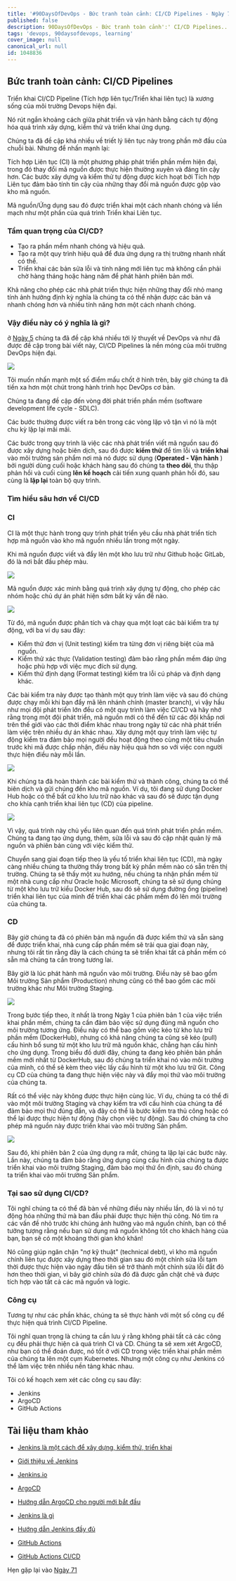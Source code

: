 ```yaml
---
title: '#90DaysOfDevOps - Bức tranh toàn cảnh: CI/CD Pipelines - Ngày 70'
published: false
description: 90DaysOfDevOps - Bức tranh toàn cảnh':' CI/CD Pipelines...
tags: 'devops, 90daysofdevops, learning'
cover_image: null
canonical_url: null
id: 1048836
---  
```

## Bức tranh toàn cảnh: CI/CD Pipelines

Triển khai CI/CD Pipeline (Tích hợp liên tục/Triển khai liên tục) là xương sống của môi trường Devops hiện đại.

Nó rút ngắn khoảng cách giữa phát triển và vận hành bằng cách tự động hóa quá trình xây dựng, kiểm thử và triển khai ứng dụng.

Chúng ta đã đề cập khá nhiều về triết lý liên tục này trong phần mở đầu của chuỗi bài. Nhưng để nhấn mạnh lại:

Tích hợp Liên tục (CI) là một phương pháp phát triển phần mềm hiện đại, trong đó thay đổi mã nguồn được thực hiện thường xuyên và đáng tin cậy hơn. Các bước xây dựng và kiểm thử tự động được kích hoạt bởi Tích hợp Liên tục đảm bảo tính tin cậy của những thay đổi mã nguồn được gộp vào kho mã nguồn.

Mã nguồn/Ứng dụng sau đó được triển khai một cách nhanh chóng và liền mạch như một phần của quá trình Triển khai Liên tục.

### Tầm quan trọng của CI/CD?

* Tạo ra phần mềm nhanh chóng và hiệu quả.
* Tạo ra một quy trình hiệu quả để đưa ứng dụng ra thị trường nhanh nhất có thể.
* Triển khai các bản sửa lỗi và tính năng mới liên tục mà không cần phải chờ hàng tháng hoặc hàng năm để phát hành phiên bản mới.

Khả năng cho phép các nhà phát triển thực hiện những thay đổi nhỏ mang tính ảnh hưởng định kỳ nghĩa là chúng ta có thể nhận được các bản vá nhanh chóng hơn và nhiều tính năng hơn một cách nhanh chóng.

### Vậy điều này có ý nghĩa là gì? 

ở [Ngày 5](day05.md) chúng ta đã đề cập khá nhiều tới lý thuyết về DevOps và như đã được đề cập trong bài viết này, CI/CD Pipelines là nền móng của môi trường DevOps hiện đại.

![](../../Days/Images/Day5_DevOps8.png)

Tôi muốn nhấn mạnh một số điểm mấu chốt ở hình trên, bây giờ chúng ta đã tiến xa hơn một chút trong hành trình học DevOps cơ bản.

Chúng ta đang đề cập đến vòng đời phát triển phần mềm (software development life cycle - SDLC).

Các bước thường được viết ra bên trong các vòng lặp vô tận vì nó là một chu kỳ lặp lại mãi mãi.

Các bước trong quy trình là việc các nhà phát triển viết mã nguồn sau đó được xây dựng hoặc biên dịch, sau đó được **kiểm thử** để tìm lỗi và **triển khai** vào môi trường sản phẩm nơi mà nó được sử dụng (**Operated - Vận hành** ) bởi người dùng cuối hoặc khách hàng sau đó chúng ta **theo dõi**, thu thập phản hồi và cuối cùng **lên kế hoạch** cải tiến xung quanh phản hồi đó, sau cùng là **lặp lại** toàn bộ quy trình.

### Tìm hiểu sâu hơn về CI/CD

### CI

CI là một thực hành trong quy trình phát triển yêu cầu nhà phát triển tích hợp mã nguồn vào kho mã nguồn nhiều lần trong một ngày.

Khi mã nguồn được viết và đẩy lên một kho lưu trữ như Github hoặc GitLab, đó là nơi bắt đầu phép màu.

![](../../Days/Images/Day70_CICD1.png)

Mã nguồn được xác minh bằng quá trình xây dựng tự động, cho phép các nhóm hoặc chủ dự án phát hiện sớm bất kỳ vấn đề nào.

![](../../Days/Images/Day70_CICD2.png)

Từ đó, mã nguồn được phân tích và chạy qua một loạt các bài kiểm tra tự động, với ba ví dụ sau đây:

* Kiểm thử đơn vị (Unit testing) kiểm tra từng đơn vị riêng biệt của mã nguồn.
* Kiểm thử xác thực (Validation testing) đảm bảo rằng phần mềm đáp ứng hoặc phù hợp với việc mục đích sử dụng.
* Kiểm thử định dạng (Format testing) kiểm tra lỗi cú pháp và định dạng khác.

Các bài kiểm tra này được tạo thành một quy trình làm việc và sau đó chúng được chạy mỗi khi bạn đẩy mã lên nhánh chính (master branch), vì vậy hầu như mọi đội phát triển lớn đều có một quy trình làm việc CI/CD và hãy nhớ rằng trong một đội phát triển, mã nguồn mới có thể đến từ các đội khắp nơi trên thế giới vào các thời điểm khác nhau trong ngày từ các nhà phát triển làm việc trên nhiều dự án khác nhau. Xây dựng một quy trình làm việc tự động kiểm tra đảm bảo mọi người đều hoạt động theo cùng một tiêu chuẩn trước khi mã được chấp nhận, điều này hiệu quả hơn so với việc con người thực hiện điều này mỗi lần.

![](../../Days/Images/Day70_CICD3.png)

Khi chúng ta đã hoàn thành các bài kiểm thử và thành công, chúng ta có thể biên dịch và gửi chúng đến kho mã nguồn. Ví dụ, tôi đang sử dụng Docker Hub hoặc có thể bất cứ kho lưu trữ nào khác và sau đó sẽ được tận dụng cho khía cạnh triển khai liên tục (CD) của pipeline.

![](../../Days/Images/Day70_CICD4.png)

Vì vậy, quá trình này chủ yếu liên quan đến quá trình phát triển phần mềm. Chúng ta đang tạo ứng dụng, thêm, sửa lỗi và sau đó cập nhật quản lý mã nguồn và phiên bản cùng với việc kiểm thử.

Chuyển sang giai đoạn tiếp theo là yếu tố triển khai liên tục (CD), mà ngày càng nhiều chúng ta thường thấy trong bất kỳ phần mềm nào có sẵn trên thị trường. Chúng ta sẽ thấy một xu hướng, nếu chúng ta nhận phần mềm từ một nhà cung cấp như Oracle hoặc Microsoft, chúng ta sẽ sử dụng chúng từ một kho lưu trữ kiểu Docker Hub, sau đó sẽ sử dụng đường ống (pipeline) triển khai liên tục của mình để triển khai các phầm mềm đó lên môi trường của chúng ta.
### CD

Bây giờ chúng ta đã có phiên bản mã nguồn đã được kiểm thử và sẵn sàng để được triển khai, nhà cung cấp phần mềm sẽ trải qua giai đoạn này, nhưng tôi rất tin rằng đây là cách chúng ta sẽ triển khai tất cả phần mềm có sẵn mà chúng ta cần trong tương lai.

Bây giờ là lúc phát hành mã nguồn vào môi trường. Điều này sẽ bao gồm Môi trường Sản phẩm (Production) nhưng cũng có thể bao gồm các môi trường khác như Môi trường Staging.

![](../../Days/Images/Day70_CICD5.png)

Trong bước tiếp theo, ít nhất là trong Ngày 1 của phiên bản 1 của việc triển khai phần mềm, chúng ta cần đảm bảo việc sử dụng đúng mã nguồn cho môi trường tương ứng. Điều này có thể bao gồm việc kéo từ kho lưu trữ phần mềm (DockerHub), nhưng có khả năng chúng ta cũng sẽ kéo (pull) cấu hình bổ sung từ một kho lưu trữ mã nguồn khác, chẳng hạn cấu hình cho ứng dụng. Trong biểu đồ dưới đây, chúng ta đang kéo phiên bản phần mềm mới nhất từ DockerHub, sau đó chúng ta triển khai nó vào môi trường của mình, có thể sẽ kèm theo việc lấy cấu hình từ một kho lưu trữ Git. Công cụ CD của chúng ta đang thực hiện việc này và đẩy mọi thứ vào môi trường của chúng ta.

Rất có thể việc này không được thực hiện cùng lúc. Ví dụ, chúng ta có thể đi vào một môi trường Staging và chạy kiểm tra với cấu hình của chúng ta để đảm bảo mọi thứ đúng đắn, và đây có thể là bước kiểm tra thủ công hoặc có thể lại được thực hiện tự động (hãy chọn việc tự động). Sau đó chúng ta cho phép mã nguồn này được triển khai vào môi trường Sản phẩm.

![](../../Days/Images/Day70_CICD6.png)

Sau đó, khi phiên bản 2 của ứng dụng ra mắt, chúng ta lặp lại các bước này. Lần này, chúng ta đảm bảo rằng ứng dụng cùng cấu hình của chúng ta được triển khai vào môi trường Staging, đảm bảo mọi thứ ổn định, sau đó chúng ta triển khai vào môi trường Sản phẩm.

### Tại sao sử dụng CI/CD?

Tôi nghĩ chúng ta có thể đã bàn về những điều này nhiều lần, đó là vì nó tự động hóa những thứ mà ban đầu phải được thực hiện thủ công. Nó tìm ra các vấn đề nhỏ trước khi chúng ảnh hưởng vào mã nguồn chính, bạn có thể tưởng tượng rằng nếu bạn sử dụng mã nguồn không tốt cho khách hàng của bạn, bạn sẽ có một khoảng thời gian khó khăn!

Nó cũng giúp ngăn chặn "nợ kỹ thuật" (technical debt), vì kho mã nguồn chính liên tục được xây dựng theo thời gian sau đó một chỉnh sửa lỗi tạm thời được thực hiện vào ngày đầu tiên sẽ trở thành một chỉnh sửa lỗi đắt đỏ hơn theo thời gian, vì bây giờ chỉnh sửa đó đã được gắn chặt chẽ và được tích hợp vào tất cả các mã nguồn và logic.

### Công cụ

Tương tự như các phần khác, chúng ta sẽ thực hành với một số công cụ để thực hiện quá trình CI/CD Pipeline.

Tôi nghĩ quan trọng là chúng ta cần lưu ý rằng không phải tất cả các công cụ đều phải thực hiện cả quá trình CI và CD. Chúng ta sẽ xem xét ArgoCD, như bạn có thể đoán được, nó tốt ở với CD trong việc triển khai phần mềm của chúng ta lên một cụm Kubernetes. Nhưng một công cụ như Jenkins có thể làm việc trên nhiều nền tảng khác nhau.

Tôi có kế hoạch xem xét các công cụ sau đây:

* Jenkins
* ArgoCD
* GitHub Actions

## Tài liệu tham khảo

- [Jenkins là một cách để xây dựng, kiểm thử, triển khai](https://www.youtube.com/watch?v=_MXtbjwsz3A)

- [Giới thiệu về Jenkins](https://www.edx.org/learn/computer-science/the-linux-foundation-introduction-to-jenkins)

- [Jenkins.io](https://www.jenkins.io)

- [ArgoCD](https://argo-cd.readthedocs.io/en/stable/)

- [Hướng dẫn ArgoCD cho người mới bắt đầu](https://www.youtube.com/watch?v=MeU5_k9ssrs)

- [Jenkins là gì](https://www.youtube.com/watch?v=LFDrDnKPOTg)

- [Hướng dẫn Jenkins đầy đủ](https://www.youtube.com/watch?v=nCKxl7Q_20I&t=3s)

- [GitHub Actions](https://www.youtube.com/watch?v=R8_veQiYBjI)

- [GitHub Actions CI/CD](https://www.youtube.com/watch?v=mFFXuXjVgkU)

Hẹn gặp lại vào [Ngày 71](day71.md)

